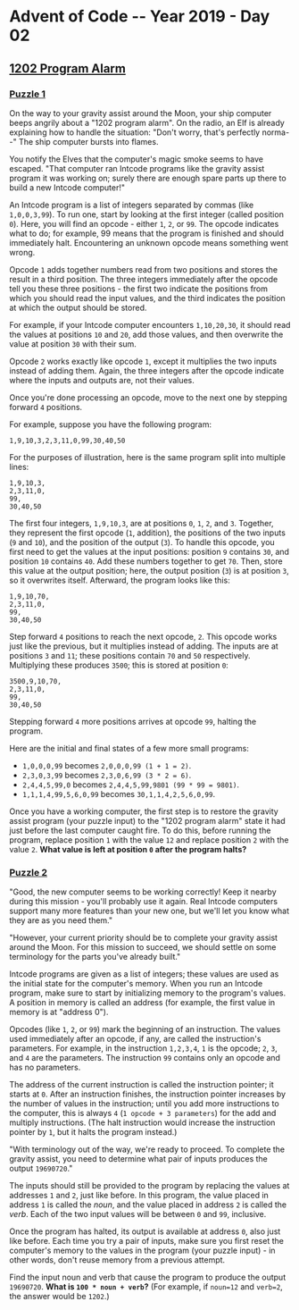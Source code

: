 # Advent of Code -- Year 2019 - Day 02

## [1202 Program Alarm](https://adventofcode.com/2019/day/2)

### [Puzzle 1](https://adventofcode.com/2019/day/2#part1)

On the way to your gravity assist around the Moon, your ship computer beeps
angrily about a "1202 program alarm". On the radio, an Elf is already explaining
how to handle the situation: "Don't worry, that's perfectly norma--" The ship
computer bursts into flames.

You notify the Elves that the computer's magic smoke seems to have escaped.
"That computer ran Intcode programs like the gravity assist program it was
working on; surely there are enough spare parts up there to build a new Intcode
computer!"

An Intcode program is a list of integers separated by commas (like
`1,0,0,3,99`). To run one, start by looking at the first integer (called
position `0`). Here, you will find an opcode - either `1`, `2`, or `99`. The
opcode indicates what to do; for example, 99 means that the program is finished
and should immediately halt. Encountering an unknown opcode means something went
wrong.

Opcode `1` adds together numbers read from two positions and stores the result
in a third position. The three integers immediately after the opcode tell you
these three positions - the first two indicate the positions from which you
should read the input values, and the third indicates the position at which the
output should be stored.

For example, if your Intcode computer encounters `1,10,20,30`, it should read
the values at positions `10` and `20`, add those values, and then overwrite the
value at position `30` with their sum.

Opcode `2` works exactly like opcode `1`, except it multiplies the two inputs
instead of adding them. Again, the three integers after the opcode indicate
where the inputs and outputs are, not their values.

Once you're done processing an opcode, move to the next one by stepping forward
`4` positions.

For example, suppose you have the following program:

`1,9,10,3,2,3,11,0,99,30,40,50`

For the purposes of illustration, here is the same program split into multiple
lines:

```text
1,9,10,3,
2,3,11,0,
99,
30,40,50
```

The first four integers, `1,9,10,3`, are at positions `0`, `1`, `2`, and `3`.
Together, they represent the first opcode (`1`, addition), the positions of the
two inputs (`9` and `10`), and the position of the output (`3`). To handle this
opcode, you first need to get the values at the input positions: position `9`
contains `30`, and position `10` contains `40`. Add these numbers together to
get `70`. Then, store this value at the output position; here, the output
position (`3`) is at position `3`, so it overwrites itself. Afterward, the
program looks like this:

```text
1,9,10,70,
2,3,11,0,
99,
30,40,50
```

Step forward `4` positions to reach the next opcode, `2`. This opcode works just
like the previous, but it multiplies instead of adding. The inputs are at
positions `3` and `11`; these positions contain `70` and `50` respectively.
Multiplying these produces `3500`; this is stored at position `0`:

```text
3500,9,10,70,
2,3,11,0,
99,
30,40,50
```

Stepping forward `4` more positions arrives at opcode `99`, halting the program.

Here are the initial and final states of a few more small programs:

- `1,0,0,0,99` becomes `2,0,0,0,99 (1 + 1 = 2)`.
- `2,3,0,3,99` becomes `2,3,0,6,99 (3 * 2 = 6)`.
- `2,4,4,5,99,0` becomes `2,4,4,5,99,9801 (99 * 99 = 9801)`.
- `1,1,1,4,99,5,6,0,99` becomes `30,1,1,4,2,5,6,0,99`.

Once you have a working computer, the first step is to restore the gravity
assist program (your puzzle input) to the "1202 program alarm" state it had just
before the last computer caught fire. To do this, before running the program,
replace position `1` with the value `12` and replace position `2` with the value
`2`. **What value is left at position `0` after the program halts?**

### [Puzzle 2](https://adventofcode.com/2019/day/2#part2)

"Good, the new computer seems to be working correctly! Keep it nearby during
this mission - you'll probably use it again. Real Intcode computers support many
more features than your new one, but we'll let you know what they are as you
need them."

"However, your current priority should be to complete your gravity assist around
the Moon. For this mission to succeed, we should settle on some terminology for
the parts you've already built."

Intcode programs are given as a list of integers; these values are used as the
initial state for the computer's memory. When you run an Intcode program, make
sure to start by initializing memory to the program's values. A position in
memory is called an address (for example, the first value in memory is at
"address 0").

Opcodes (like `1`, `2`, or `99`) mark the beginning of an instruction. The
values used immediately after an opcode, if any, are called the instruction's
parameters. For example, in the instruction `1,2,3,4`, `1` is the opcode; `2`,
`3`, and `4` are the parameters. The instruction `99` contains only an opcode
and has no parameters.

The address of the current instruction is called the instruction pointer; it
starts at `0`. After an instruction finishes, the instruction pointer increases
by the number of values in the instruction; until you add more instructions to
the computer, this is always `4` (`1 opcode + 3 parameters`) for the add and
multiply instructions. (The halt instruction would increase the instruction
pointer by `1`, but it halts the program instead.)

"With terminology out of the way, we're ready to proceed. To complete the
gravity assist, you need to determine what pair of inputs produces the output
`19690720`."

The inputs should still be provided to the program by replacing the values at
addresses `1` and `2`, just like before. In this program, the value placed in
address `1` is called the *noun*, and the value placed in address `2` is called
the *verb*. Each of the two input values will be between `0` and `99`,
inclusive.

Once the program has halted, its output is available at address `0`, also just
like before. Each time you try a pair of inputs, make sure you first reset the
computer's memory to the values in the program (your puzzle input) - in other
words, don't reuse memory from a previous attempt.

Find the input noun and verb that cause the program to produce the output
`19690720`. **What is `100 * noun + verb`?** (For example, if `noun=12` and
`verb=2`, the answer would be `1202`.)
